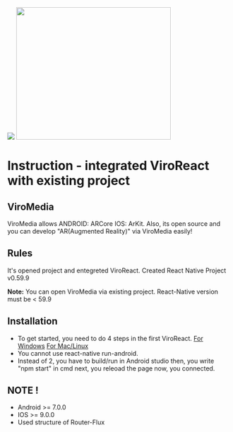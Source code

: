 
<div>
<img src="https://images.squarespace-cdn.com/content/v1/5627eb27e4b00e3c672920f6/1565900058988-BEW0NESXQJ86FJISBCC4/ke17ZwdGBToddI8pDm48kDCK2Yh7NEBZVsE76ZK9tABZw-zPPgdn4jUwVcJE1ZvWEtT5uBSRWt4vQZAgTJucoTqqXjS3CfNDSuuf31e0tVGmJBXx2pT9QbrlaxEUMaoLIZqqaevPnlUUwE8SPSFHGGbSd6kfRtgWHgNMDgGnmDY/viroreact_logo_color_new.png"> 
<img src="https://ahmetkilinc.net/wp-content/uploads/2017/12/reactive-native.png" width="350" height="300"> 
</div>

<div>
<h1>Instruction - integrated ViroReact with existing project </h1>

<h2>ViroMedia</h2>
<p>ViroMedia allows ANDROID: ARCore IOS: ArKit. Also, its open source and you can develop "AR(Augmented Reality)"  via ViroMedia easily!</p>

<h2>Rules</h2>
<p>It's opened project and entegreted ViroReact. Created React Native Project v0.59.9</p>
<p><b>Note:</b> You can open ViroMedia via existing project. React-Native version must be < 59.9<p> 

<h2>Installation</h2>
<ul>
  <li>
    To get started, you need to do 4 steps in the first ViroReact.
    <a href="https://docs.viromedia.com/docs/quick-start-windows">For Windows</a>
    <a href="https://docs.viromedia.com/docs/quick-start">For Mac/Linux</a>
  </li>
  <li>You cannot use react-native run-android.</li>
  <li>Instead of 2, you have to build/run in Android studio then, you write "npm start" in cmd next, you releoad the page now, you    connected.</li>
</ul>

<h2> NOTE ! </h2>
<ul>
  <li>Android >= 7.0.0</li>
  <li>IOS >= 9.0.0</li>
  <li>Used structure of Router-Flux</li>
</ul>
</div>
